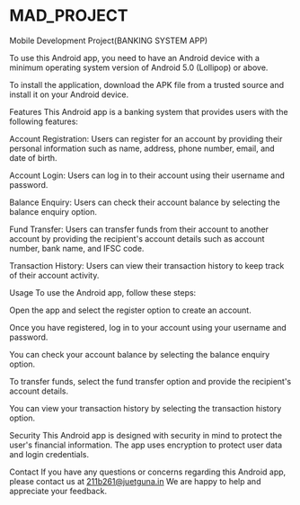 # MAD_PROJECT
Mobile Development Project(BANKING SYSTEM APP)

To use this Android app, you need to have an Android device with a minimum operating system version of Android 5.0 (Lollipop) or above.

To install the application, download the APK file   from a trusted source and install it on your Android device.

Features
This Android app is a banking system that provides users with the following features:

Account Registration: Users can register for an account by providing their personal information such as name, address, phone number, email, and date of birth.

Account Login: Users can log in to their account using their username and password.

Balance Enquiry: Users can check their account balance by selecting the balance enquiry option.

Fund Transfer: Users can transfer funds from their account to another account by providing the recipient's account details such as account number, bank name, and IFSC code.

Transaction History: Users can view their transaction history to keep track of their account activity.

Usage
To use the Android app, follow these steps:

Open the app and select the register option to create an account.

Once you have registered, log in to your account using your username and password.

You can check your account balance by selecting the balance enquiry option.

To transfer funds, select the fund transfer option and provide the recipient's account details.

You can view your transaction history by selecting the transaction history option.

Security
This Android app is designed with security in mind to protect the user's financial information. The app uses encryption to protect user data and login credentials.

Contact
If you have any questions or concerns regarding this Android app, please contact us at 211b261@juetguna.in We are happy to help and appreciate your feedback.
